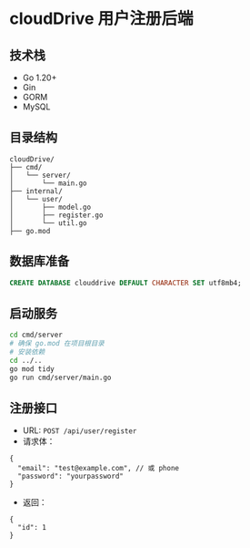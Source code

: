 # cloudDrive 用户注册后端

## 技术栈
- Go 1.20+
- Gin
- GORM
- MySQL

## 目录结构
```
cloudDrive/
├── cmd/
│   └── server/
│       └── main.go
├── internal/
│   └── user/
│       ├── model.go
│       ├── register.go
│       └── util.go
├── go.mod
```

## 数据库准备
```sql
CREATE DATABASE clouddrive DEFAULT CHARACTER SET utf8mb4;
```

## 启动服务
```bash
cd cmd/server
# 确保 go.mod 在项目根目录
# 安装依赖
cd ../..
go mod tidy
go run cmd/server/main.go
```

## 注册接口
- URL: `POST /api/user/register`
- 请求体：
```
{
  "email": "test@example.com", // 或 phone
  "password": "yourpassword"
}
```
- 返回：
```
{
  "id": 1
}
``` 